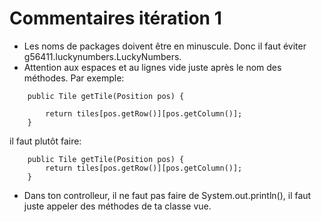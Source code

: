 # Commentaires itération 1

* Les noms de packages doivent être en minuscule. Donc il faut éviter g56411.luckynumbers.LuckyNumbers.
* Attention aux espaces et au lignes vide juste après le nom des méthodes. Par exemple:

```
    public Tile getTile(Position pos) {

        return tiles[pos.getRow()][pos.getColumn()];
    }
```

il faut plutôt faire:

```
    public Tile getTile(Position pos) {
        return tiles[pos.getRow()][pos.getColumn()];
    }
```

* Dans ton controlleur, il ne faut pas faire de System.out.println(), il faut juste appeler des méthodes de ta classe vue.